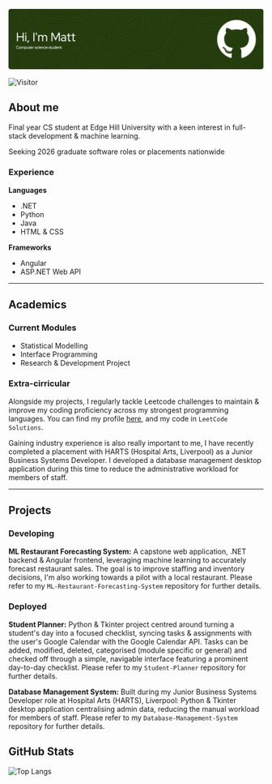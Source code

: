 ![Header](github-header-image.png)

![Visitor](https://visitor-badge.laobi.icu/badge?page_id=Mattytomo365.Mattytomo365)

## About me
Final year CS student at Edge Hill University with a keen interest in full-stack development & machine learning.

Seeking 2026 graduate software roles or placements nationwide


### Experience
**Languages**
- .NET
- Python
- Java
- HTML & CSS

**Frameworks**
- Angular
- ASP.NET Web API

---

## Academics

### Current Modules
- Statistical Modelling
- Interface Programming
- Research & Development Project

### Extra-cirricular
Alongside my projects, I regularly tackle Leetcode challenges to maintain & improve my coding proficiency across my strongest programming languages. You can find my profile [here](https://leetcode.com/u/Mattytomo365/), and my code in `LeetCode Solutions`.

Gaining industry experience is also really important to me, I have recently completed a placement with HARTS (Hospital Arts, Liverpool) as a Junior Business Systems Developer. I developed a database management desktop application during this time to reduce the administrative workload for members of staff.

---

## Projects

### Developing
**ML Restaurant Forecasting System:** A capstone web application, .NET backend & Angular frontend, leveraging machine learning to accurately forecast restaurant sales. The goal is to improve staffing and inventory decisions, I'm also working towards a pilot with a local restaurant. Please refer to my `ML-Restaurant-Forecasting-System` repository for further details.

### Deployed
**Student Planner:** Python & Tkinter project centred around turning a student's day into a focused checklist, syncing tasks & assignments with the user's Google Calendar with the Google Calendar API. Tasks can be added, modified, deleted, categorised (module specific or general) and checked off through a simple, navigable interface featuring a prominent day-to-day checklist. Please refer to my `Student-Planner` repository for further details.

**Database Management System:** Built during my Junior Business Systems Developer role at Hospital Arts (HARTS), Liverpool: Python & Tkinter desktop application centralising admin data, reducing the manual workload for members of staff. Please refer to my `Database-Management-System` repository for further details.

## GitHub Stats
![Top Langs](https://github-readme-stats.vercel.app/api/top-langs/?username=Mattytomo365&layout=compact)



